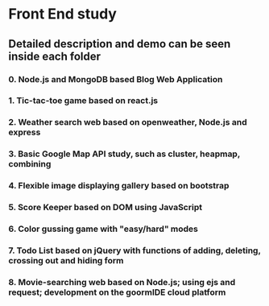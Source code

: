 # Front End study
## Detailed description and demo can be seen inside each folder
### 0. Node.js and MongoDB based Blog Web Application
### 1. Tic-tac-toe game based on react.js
### 2. Weather search web based on openweather, Node.js and express
### 3. Basic Google Map API study, such as cluster, heapmap, combining
### 4. Flexible image displaying gallery based on bootstrap
### 5. Score Keeper based on DOM using JavaScript
### 6. Color gussing game with "easy/hard" modes
### 7. Todo List based on jQuery with functions of adding, deleting, crossing out and hiding form
### 8. Movie-searching web based on Node.js; using ejs and request; development on the goormIDE cloud platform


